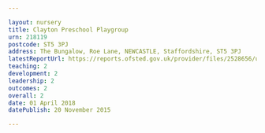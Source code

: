 ```yaml
---

layout: nursery
title: Clayton Preschool Playgroup
urn: 218119
postcode: ST5 3PJ
address: The Bungalow, Roe Lane, NEWCASTLE, Staffordshire, ST5 3PJ
latestReportUrl: https://reports.ofsted.gov.uk/provider/files/2528656/urn/218119.pdf
teaching: 2
development: 2
leadership: 2
outcomes: 2
overall: 2
date: 01 April 2018 
datePublish: 20 November 2015

---
```

